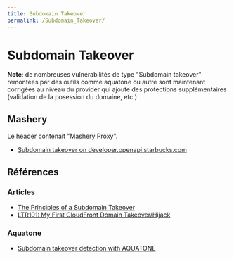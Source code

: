 ```yaml
---
title: Subdomain Takeover
permalink: /Subdomain_Takeover/
---
```


# Subdomain Takeover

**Note**: de nombreuses vulnérabilités de type "Subdomain takeover" remontées par des outils comme aquatone ou autre sont maintenant corrigées au niveau du provider qui ajoute des protections supplémentaires (validation de la posession du domaine, etc.)

## Mashery
Le header contenait "Mashery Proxy". 
- [Subdomain takeover on developer.openapi.starbucks.com](https://hackerone.com/reports/275714)

## Références
### Articles
- [The Principles of a Subdomain Takeover](https://blog.sweepatic.com/subdomain-takeover-principles/)
- [LTR101: My First CloudFront Domain Takeover/Hijack](https://blog.zsec.uk/subdomainhijack/)

### Aquatone
- [Subdomain takeover detection with AQUATONE](http://michenriksen.com/blog/subdomain-takeover-detection-with-aquatone/)
